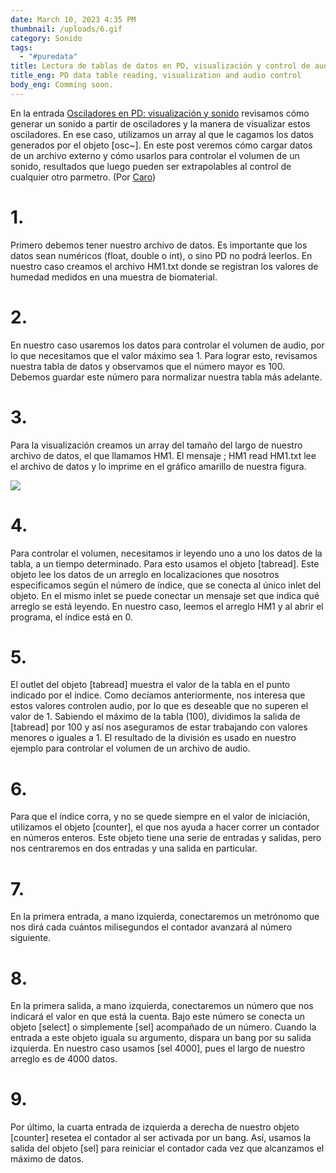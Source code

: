 ```yaml
---
date: March 10, 2023 4:35 PM
thumbnail: /uploads/6.gif
category: Sonido
tags:
  - "#puredata"
title: Lectura de tablas de datos en PD, visualización y control de audio
title_eng: PD data table reading, visualization and audio control
body_eng: Comming soon.
---
```

<div>

En la entrada [Osciladores en PD: visualización y sonido](https://www.ignacioserranol.com/sensiblog/osciladores-en-pd-visualizaci%C3%B3n-y-sonido) revisamos cómo generar un sonido a partir de osciladores y la manera de visualizar estos osciladores. En ese caso, utilizamos un array al que le cagamos los datos generados por el objeto \[osc~]. En este post veremos cómo cargar datos de un archivo externo y cómo usarlos para controlar el volumen de un sonido, resultados que luego pueden ser extrapolables al control de cualquier otro parmetro. (Por [Caro](https://sites.google.com/view/caroespinoza))

# 1.

Primero debemos tener nuestro archivo de datos. Es importante que los datos sean numéricos (float, double o int), o sino PD no podrá leerlos. En nuestro caso creamos el archivo HM1.txt donde se registran los valores de humedad medidos en una muestra de biomaterial. 

# 2.

En nuestro caso usaremos los datos para controlar el volumen de audio, por lo que necesitamos que el valor máximo sea 1. Para lograr esto, revisamos nuestra tabla de datos y observamos que el número mayor es 100. Debemos guardar este número para normalizar nuestra tabla más adelante.

# 3.

Para la visualización creamos un array del tamaño del largo de nuestro archivo de datos, el que llamamos HM1. El mensaje ; HM1 read HM1.txt lee el archivo de datos y lo imprime en el gráfico amarillo de nuestra figura.

</div>

<div>

![](/uploads/6.gif)

# 4.

Para controlar el volumen, necesitamos ir leyendo uno a uno los datos de la tabla, a un tiempo determinado. Para esto usamos el objeto \[tabread]. Este objeto lee los datos de un arreglo en localizaciones que nosotros especificamos según el número de índice, que se conecta al único inlet del objeto. En el mismo inlet se puede conectar un mensaje set que indica qué arreglo se está leyendo. En nuestro caso, leemos el arreglo HM1 y al abrir el programa, el índice está en 0.

# 5.

El outlet del objeto \[tabread] muestra el valor de la tabla en el punto indicado por el índice. Como decíamos anteriormente, nos interesa que estos valores controlen audio, por lo que es deseable que no superen el valor de 1. Sabiendo el máximo de la tabla (100), dividimos la salida de \[tabread] por 100 y así nos aseguramos de estar trabajando con valores menores o iguales a 1. El resultado de la división es usado en nuestro ejemplo para controlar el volumen de un archivo de audio.

</div>

<div>

# 6.

Para que el índice corra, y no se quede siempre en el valor de iniciación, utilizamos el objeto \[counter], el que nos ayuda a hacer correr un contador en números enteros. Este objeto tiene una serie de entradas y salidas, pero nos centraremos en dos entradas y una salida en particular.

# 7.

En la primera entrada, a mano izquierda, conectaremos un metrónomo que nos dirá cada cuántos milisegundos el contador avanzará al número siguiente.

# 8.

En la primera salida, a mano izquierda, conectaremos un número que nos indicará el valor en que está la cuenta. Bajo este número se conecta un objeto \[select] o simplemente \[sel] acompañado de un número. Cuando la entrada a este objeto iguala su argumento, dispara un bang por su salida izquierda. En nuestro caso usamos \[sel 4000], pues el largo de nuestro arreglo es de 4000 datos. 

# 9.

Por último, la cuarta entrada de izquierda a derecha de nuestro objeto \[counter] resetea el contador al ser activada por un bang. Así, usamos la salida del objeto \[sel] para reiniciar el contador cada vez que alcanzamos el máximo de datos.

</div>